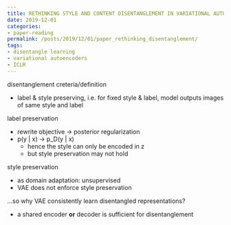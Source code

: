 ```yaml
---
title: RETHINKING STYLE AND CONTENT DISENTANGLEMENT IN VARIATIONAL AUTOENCODERS
date: 2019-12-01
categories:
- paper-reading
permalink: /posts/2019/12/01/paper_rethinking_disentanglement/
tags:
- disentangle learning
- variational autoencoders
- ICLR
---
```


disentanglement creteria/definition
- label & style preserving, i.e. for fixed style & label, model outputs images of same style and label

label preservation
- rewrite objective -> posterior regularization
- p(y | x) -> p_D(y | x)
    - hence the style can only be encoded in z
    - but style preservation may not hold

style preservation
- as domain adaptation: unsupervised
- VAE does not enforce style preservation

...so why VAE consistently learn disentangled representations?
- a shared encoder **or** decoder is sufficient for disentanglement
